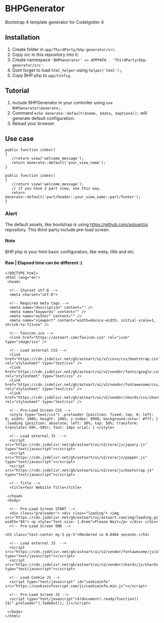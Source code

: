 # BHPGenerator
Bootstrap 4 template generator for CodeIgniter 4

## Installation
  1. Create folder in `app/ThirdParty/bhp-generator/src`.
  2. Copy src in this repository into it.
  3. Create namespace `'BHPGenerator' => APPPATH . 'ThirdParty/bhp-generator/src'`.
  4. Dont forget to load `html_helper` using `helper('html');`.
  5. Copy BHP.php to `app/Config`.

## Tutorial
  1. Include BHPGenerator in your controller using `use BHPGenerator\Generate;`.
  2. Command `echo Generate::default($name, $data, $optional);` will generate default configuration.
  3. Reload your browser.

## Use case
    public function index()
    {
       //return view('welcome_message');
       return Generate::default('your_view_name');
    }
     
    public function index()
    {
       //return view('welcome_message');
       // if you have 2 part view, use this way.
       return Generate::default('part/header::your_view_name::part/footer');
    }

### Alert
The default assets, like bootstrap is using https://github.com/astoart/ui repository. This third-party include pre-load screen.

#### Note
BHP.php is your html basic configuration, like meta, title and etc.

#### Raw | Elapsed time can be different :)
    <!DOCTYPE html>
    <html lang="en">
     <head>
      
      <!-- Charset utf-8 -->
      <meta charset="utf-8">
     
      <!-- Required meta tags -->
      <meta name="description" content="" />
      <meta name="keywords" content="" />
      <meta name="author" content="" />
      <meta name="viewport" content="width=device-width, initial-scale=1, shrink-to-fit=no" />
     
      <!-- Favicon.ico -->
      <link href="https://astoart.com/favicon.ico" rel="icon" type="image/ico" />
     
      <!-- Load external CSS -->
      <link href="https://cdn.jsdelivr.net/gh/astoart/ui/v2/core/css/bootstrap.css" rel="stylesheet" type="text/css" />
      <link href="https://cdn.jsdelivr.net/gh/astoart/ui/v2/vendor/fonts/google.css" rel="stylesheet" type="text/css" />
      <link href="https://cdn.jsdelivr.net/gh/astoart/ui/v2/vendor/fontawesome/css/all.css" rel="stylesheet" type="text/css" />
      <link href="https://cdn.jsdelivr.net/gh/astoart/ui/v2/vendor/shards/css/shards.css" rel="stylesheet" type="text/css" />
     
      <!-- Pre-Load Screen CSS -->
      <style type="text/css"> .preloader {position: fixed; top: 0; left: 0; width: 100%; height: 100%; z-index: 9999; background-color: #fff; } .loading {position: absolute; left: 50%; top: 50%; transform: translate(-50%,-50%); font: 14px arial; } </style>
     
      <!-- Load external JS  -->
      <script src="https://cdn.jsdelivr.net/gh/astoart/ui/v2/core/js/jquery.js" type="text/javascript"></script>
      <script src="https://cdn.jsdelivr.net/gh/astoart/ui/v2/core/js/popper.js" type="text/javascript"></script>
      <script src="https://cdn.jsdelivr.net/gh/astoart/ui/v2/core/js/bootstrap.js" type="text/javascript"></script>
     
      <!-- Title -->
      <title>Your Website Title</title>
     
     </head>
     <body>
     
      <!-- Pre-Load Screen START -->
      <div class="preloader"> <div class="loading"> <img src="https://cdn.jsdelivr.net/gh/astoart/ui/astoart.com/img/loading.gif" width="86"> <p style="font-size: 1.0rem">Please Wait</p> </div> </div>
      <!-- Pre-Load Screen END -->
     
    <h3 class="text-center my-5 py-5">Rendered in 0.0464 seconds.</h3>
     
      <!-- Load external JS  -->
      <script src="https://cdn.jsdelivr.net/gh/astoart/ui/v2/vendor/fontawesome/js/all.js" type="text/javascript"></script>
      <script src="https://cdn.jsdelivr.net/gh/astoart/ui/v2/vendor/shards/js/shards.js" type="text/javascript"></script>
     
      <!-- Load Cookie JS -->
      <script type="text/javascript" id="cookieinfo" src="https://cookieinfoscript.com/js/cookieinfo.min.js"></script>
     
      <!-- Pre-Load Screen JS -->
      <script type="text/javascript">$(document).ready(function(){$(".preloader").fadeOut(); })</script>
     
     </body>
    </html>
